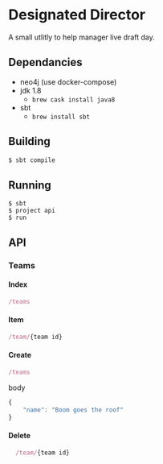 # Designated Director

A small utlitly to help manager live draft day.

## Dependancies

  - neo4j (use docker-compose)
  - jdk 1.8
    - `brew cask install java8`
  - sbt
    - `brew install sbt`

## Building

```bash
$ sbt compile
```

## Running

```
$ sbt
$ project api
$ run
```

## API

### Teams

#### Index

```javascript
/teams
```


#### Item

```javascript
/team/{team id}
```


#### Create

``` javascript
/teams
```

body
``` javascript
{
	"name": "Boom goes the roof"
}
```

#### Delete

```javascript
  /team/{team id}
```

